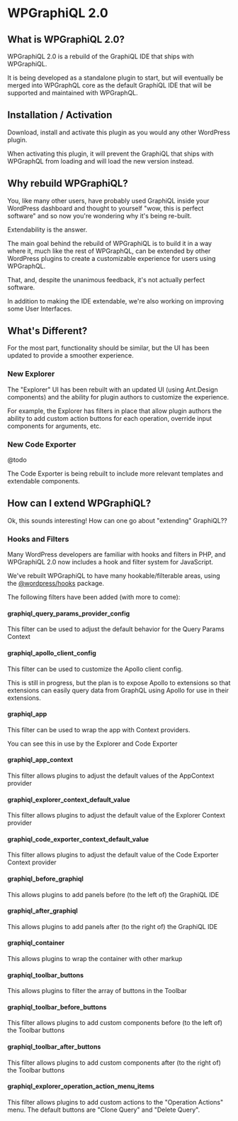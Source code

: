 # WPGraphiQL 2.0

## What is WPGraphiQL 2.0?

WPGraphiQL 2.0 is a rebuild of the GraphiQL IDE that ships with WPGraphiQL. 

It is being developed as a standalone plugin to start, but will eventually be merged into WPGraphQL 
core as the default GraphiQL IDE that will  be supported and maintained with WPGraphQL.

## Installation / Activation

Download, install and activate this plugin as you would any other WordPress plugin. 

When activating this plugin, it will prevent the GraphiQL that ships with WPGraphQL from
loading and will load the new version instead.

## Why rebuild WPGraphiQL?

You, like many other users, have probably used GraphiQL inside your WordPress dashboard
and thought to yourself "wow, this is perfect software" and so now you're wondering why it's being 
re-built. 

Extendability is the answer.

The main goal behind the rebuild of WPGraphiQL is to build it in a way where it, much like the 
rest of WPGraphQL, can be extended by other WordPress plugins to create a customizable experience 
for users using WPGraphQL. 

That, and, despite the unanimous feedback, it's not actually perfect software.

In addition to making the IDE extendable, we're also working on improving some User Interfaces.

## What's Different?

For the most part, functionality should be similar, but the UI has been updated to provide a smoother 
experience.

### New Explorer

The "Explorer" UI has been rebuilt with an updated UI (using Ant.Design components) and the ability 
for plugin authors to customize the experience. 

For example, the Explorer has filters in place that allow plugin authors the ability to add custom
action buttons for each operation, override input components for arguments, etc.

### New Code Exporter

@todo

The Code Exporter is being rebuilt to include more relevant templates and extendable components.

## How can I extend WPGraphiQL?

Ok, this sounds interesting! How can one go about "extending" GraphiQL??

### Hooks and Filters
Many WordPress developers are familiar with hooks and filters in PHP, and WPGraphiQL 2.0 now includes
a hook and filter system for JavaScript.

We've rebuilt WPGraphiQL to have many hookable/filterable areas, using 
the [@wordpress/hooks](https://www.npmjs.com/package/@wordpress/hooks) package. 

The following filters have been added (with more to come):

#### graphiql_query_params_provider_config

This filter can be used to adjust the default behavior for the Query Params Context

#### graphiql_apollo_client_config

This filter can be used to customize the Apollo client config. 

This is still in progress, but the plan is to expose Apollo to extensions so that
extensions can easily query data from GraphQL using Apollo for use in their extensions.

#### graphiql_app

This filter can be used to wrap the app with Context providers. 

You can see this in use by the Explorer and Code Exporter

#### graphiql_app_context

This filter allows plugins to adjust the default values of the AppContext provider

#### graphiql_explorer_context_default_value

This filter allows plugins to adjust the default value of the Explorer Context provider

#### graphiql_code_exporter_context_default_value

This filter allows plugins to adjust the default value of the Code Exporter Context provider

#### graphiql_before_graphiql

This allows plugins to add panels before (to the left of) the GraphiQL IDE

#### graphiql_after_graphiql

This allows plugins to add panels after (to the right of) the GraphiQL IDE

#### graphiql_container

This allows plugins to wrap the container with other markup

#### graphiql_toolbar_buttons

This allows plugins to filter the array of buttons in the Toolbar

#### graphiql_toolbar_before_buttons

This filter allows plugins to add custom components before (to the left of) the Toolbar buttons

#### graphiql_toolbar_after_buttons

This filter allows plugins to add custom components after (to the right of) the Toolbar buttons

#### graphiql_explorer_operation_action_menu_items

This filter allows plugins to add custom actions to the "Operation Actions" menu. 
The default buttons are "Clone Query" and "Delete Query".
